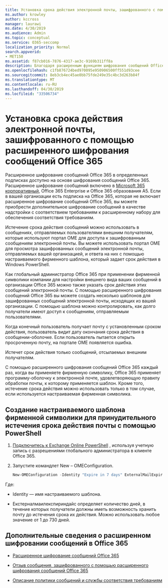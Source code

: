 ```yaml
---
title: Установка срока действия электронной почты, зашифрованного с помощью расширенного шифрования сообщений Office 365
ms.author: krowley
author: kccross
manager: laurawi
ms.date: 4/30/2019
ms.audience: Admin
ms.topic: conceptual
ms.service: O365-seccomp
localization_priority: Normal
search.appverid:
- MET150
ms.assetid: f87cb016-7876-4317-ae3c-9169b311ff8a
description: Благодаря расширенным функциям шифрования сообщений Office 365 в начале шифрования сообщений Office 365 (OME) вы можете расширить безопасность электронной почты, установив срок действия электронной почты через настраиваемый шаблон фирменного стиля.
ms.openlocfilehash: c1fb876724bed970095e950906500ff551d93cee
ms.sourcegitcommit: 8eb3cb4ec45ae0bb75fde249e35c4bc3d263b84f
ms.translationtype: MT
ms.contentlocale: ru-RU
ms.lasthandoff: 04/30/2019
ms.locfileid: "33506734"
---
```

# <a name="set-an-expiration-date-for-email-encrypted-by-office-365-advanced-message-encryption"></a>Установка срока действия электронной почты, зашифрованного с помощью расширенного шифрования сообщений Office 365

Расширенное шифрование сообщений Office 365 в определенных подписках доступно на основе шифрования сообщений Office 365. Расширенное шифрование сообщений включено в [Microsoft 365 корпоративный](https://www.microsoft.com/microsoft-365/enterprise/home), Office 365 Enterprise и Office 365 образования A5. Если в вашей организации есть подписка на Office 365, которая не включает расширенное шифрование сообщений Office 365, вы можете приобрести дополнительное шифрование сообщений в качестве надстройки с соответствием требованиям к расширенному набору для обеспечения соответствия требованиям.

Истечение срока действия сообщений можно использовать в сообщениях, отправляемых пользователями внешним получателям, которые используют портал OME для доступа к зашифрованным сообщениям электронной почты. Вы можете использовать портал OME для просмотра зашифрованных сообщений электронной почты, отправляемых вашей организацией, и ответа на них с помощью настраиваемого фирменного шаблона, который задает срок действия в Windows PowerShell.

Как глобальный администратор Office 365 при применении фирменной символики компании для настройки внешнего вида ваших сообщений в организации Office 365 можно также указать срок действия этих сообщений электронной почты. С помощью расширенного шифрования сообщений Office 365 вы можете создать несколько шаблонов для зашифрованных сообщений электронной почты, исходящих из вашей организации. С помощью шаблона можно контролировать, как долго получатели имеют доступ к сообщениям, отправляемым пользователями.

Когда конечный пользователь получает почту с установленным сроком действия, пользователь видит дату окончания срока действия в сообщении-оболочке. Если пользователь пытается открыть просроченную почту, на портале OME появляется ошибка.

Истечет срок действия только сообщений, отсылаемых внешним получателям.

С помощью расширенного шифрования сообщений Office 365 каждый раз, когда вы применяете фирменную символику, Office 365 применяет программу-оболочку к электронной почте, удовлетворяющую правилу обработки почты, к которому применяется шаблон. Кроме того, истечение срока действия можно использовать только в том случае, если используется настраиваемая фирменная символика.

## <a name="create-a-custom-branding-template-to-force-mail-expiration-by-using-powershell"></a>Создание настраиваемого шаблона фирменной символики для принудительного истечения срока действия почты с помощью PowerShell

1. [Подключитесь к Exchange Online PowerShell](https://docs.microsoft.com/en-us/powershell/exchange/exchange-online/connect-to-exchange-online-powershell/connect-to-exchange-online-powershell) , используя учетную запись с разрешениями глобального администратора в клиенте Office 365.

2. Запустите командлет New – OMEConfiguration.

     ```powershell
     New-OMEConfiguration -Identity "Expire in 7 days" ExternalMailExpiryInDays 7
     ```

Где:

- Identity — имя настраиваемого шаблона.

- Екстерналмаилекспириндайс определяет количество дней, в течение которых получатели должны иметь возможность хранить почту до истечения срока их действия. Можно использовать любое значение от 1 до 730 дней.

## <a name="more-information-about-office-365-advanced-message-encryption"></a>Дополнительные сведения о расширенном шифровании сообщений в Office 365

- [Расширенное шифрование сообщений Office 365](ome-advanced-message-encryption.md)

- [Отзыв сообщения, зашифрованного с помощью расширенного шифрования сообщений Office 365](revoke-ome-encrypted-mail.md)

- [Описание политики сообщений и службы соответствия требованиям](https://docs.microsoft.com/en-us/office365/servicedescriptions/exchange-online-service-description/message-policy-and-compliance)
